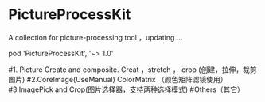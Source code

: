 # PictureProcessKit
A collection for picture-processing tool ，updating ...

pod 'PictureProcessKit', '~> 1.0'

#1. Picture  Create and  composite.
Creat ，stretch ， crop (创建，拉伸，裁剪图片)
#2.CoreImage(UseManual)
ColorMatrix （颜色矩阵滤镜使用）
#3.ImagePick and Crop(图片选择器，支持两种选择模式)
#Others（其它）
